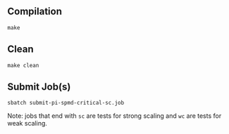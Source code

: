 ## Compilation

```
make
```

## Clean

```
make clean
```

## Submit Job(s)

```
sbatch submit-pi-spmd-critical-sc.job
```
Note: jobs that end with `sc` are tests for strong scaling and `wc` are tests for weak scaling.
